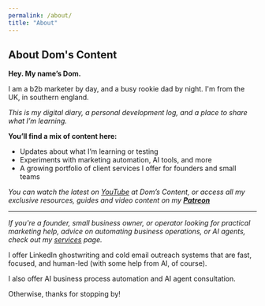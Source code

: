 ```yaml
---
permalink: /about/
title: "About"
---
```


## About Dom's Content

**Hey. My name’s Dom.** 

I am a b2b marketer by day, and a busy rookie dad by night. I'm from the UK, in southern england. 

*This is my digital diary, a personal development log, and a place to share what I’m learning.*

**You’ll find a mix of content here:**
- Updates about what I’m learning or testing
- Experiments with marketing automation, AI tools, and more
- A growing portfolio of client services I offer for founders and small teams

*You can watch the latest on [YouTube](https://www.youtube.com/@doms-content) at Dom’s Content, or access all my exclusive resources, guides and video content on my [**Patreon**](https://patreon.com/domscontent)*

---

*If you're a founder, small business owner, or operator looking for practical marketing help, advice on automating business operations, or AI agents, check out my [services](/services) page.* 

I offer LinkedIn ghostwriting and cold email outreach systems that are fast, focused, and human-led (with some help from AI, of course).

I also offer AI business process automation and AI agent consultation.

Otherwise, thanks for stopping by!
